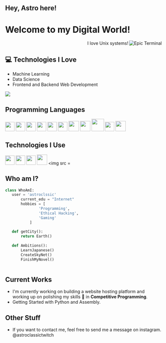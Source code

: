 ## Hey, Astro here!

<h1>Welcome to my Digital World!</h1> 

<img src = 'https://github.com/astroclassic/astroclassic/blob/master/images/terminal.gif' alt = 'Epic Terminal' align='right'/>

<div style="text-align: right">I love Unix systems!</div>

## :computer: Technologies I Love
* Machine Learning
* Data Science
* Frontend and Backend Web Development

<img src = "https://github-readme-stats.vercel.app/api/top-langs/?username=astroclassic&layout=compact">

## Programming Languages
<img src = 'https://github.com/astroclassic/astroclassic/blob/master/images/c-original.svg' width='30'/> <img src = 'https://github.com/astroclassic/astroclassic/blob/master/images/cpp.svg' width='30'/> <img src = 'https://github.com/astroclassic/astroclassic/blob/master/images/python2.png' height='30'/>  <img src = 'https://github.com/astroclassic/astroclassic/blob/master/images/html.svg' width='30'/> <img src = 'https://github.com/astroclassic/astroclassic/blob/master/images/css.svg' width='30'/> <img src = 'https://github.com/astroclassic/astroclassic/blob/master/images/js.svg' width='30'/> <img src = 'https://github.com/astroclassic/astroclassic/blob/master/images/bootstrap.svg' width='33'/> <img src = 'https://github.com/astroclassic/astroclassic/blob/master/images/dart.svg' width='33'/> <img src = 'https://github.com/astroclassic/astroclassic/blob/master/images/php.svg' width='40'/>
 <img src = 'https://github.com/astroclassic/astroclassic/blob/master/images/sql.svg' width='30'/> 
 <img src = 'https://github.com/astroclassic/astroclassic/blob/master/images/bash.png' width='33'/>
 
 ## Technologies I Use
 <img src = 'https://github.com/astroclassic/astroclassic/blob/master/images/pycharm.svg' width='30'/> <img src =  'https://github.com/astroclassic/astroclassic/blob/master/images/flask.png' width='30'/> <img src = 'https://github.com/astroclassic/astroclassic/blob/master/images/git.svg' width='30'/> <img src = 'https://github.com/astroclassic/astroclassic/blob/master/images/nodejs.svg' width='33'/> <img src = 
 
 ## Who am I?
 ```python
 class WhoAmI:
 	user = 'astroclssic'
		current_edu = "Internet"
		hobbies = [
				'Programming',
				'Ethical Hacking',
				'Gaming'
			]
	
	def getCity():
		return Earth()
	
	def Ambitions():
		LearnJapanese()
		CreateSkyNet()
		FinishMyNovel()
	
 ```
 
## Current Works
 * I'm currently working on building a website hosting platform and working up on polishing my skills 🌱 in **Competitive Programming**.
 * Getting Started with Python and Assembly.
 
## Other Stuff

  - If you want to contact me, feel free to send me a message on instagram. @astroclassictwitch
